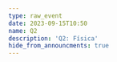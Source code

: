 ```yaml
---
type: raw_event
date: 2023-09-15T10:50
name: Q2
description: 'Q2: Física'
hide_from_announcments: true
---
```

<!-- **Tópicos:**
1. Tópico 1
2. Tópico 2
3. Tópico 3 -->
